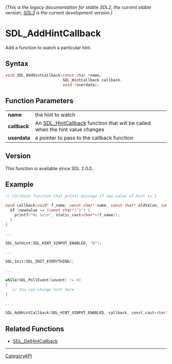 ###### (This is the legacy documentation for stable SDL2, the current stable version; [SDL3](https://wiki.libsdl.org/SDL3/) is the current development version.)
# SDL_AddHintCallback

Add a function to watch a particular hint.

## Syntax

```c
void SDL_AddHintCallback(const char *name,
                         SDL_HintCallback callback,
                         void *userdata);

```

## Function Parameters

|                  |                                                                                                  |
| ---------------- | ------------------------------------------------------------------------------------------------ |
| **name**         | the hint to watch                                                                                |
| **callback**     | An [SDL_HintCallback](SDL_HintCallback) function that will be called when the hint value changes |
| **userdata**     | a pointer to pass to the callback function                                                       |

## Version

This function is available since SDL 2.0.0.

## Example

```c
// Callback function that prints message if new value of hint is 1

void callback(void* f_name, const char* name, const char* oldValue, const char* newValue) {
  if (newValue == (const char*)"1") {
    printf("Hi %s\n", static_cast<char*>(f_name));
  }
}

...

SDL_SetHint(SDL_HINT_XINPUT_ENABLED, "0");

...

SDL_Init(SDL_INIT_EVERYTHING);

...

while(SDL_PollEvent(&event) != 0)
{
   // You can change hint here
}

...

SDL_AddHintCallback(SDL_HINT_XINPUT_ENABLED, callback, const_cast<char*>("SDL"));
```

## Related Functions

* [SDL_DelHintCallback](SDL_DelHintCallback)

----
[CategoryAPI](CategoryAPI)

